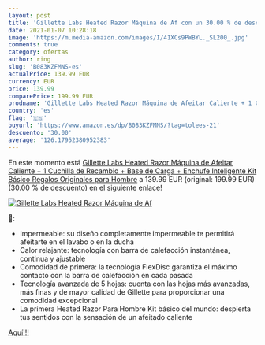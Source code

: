 ```yaml
---
layout: post
title: 'Gillette Labs Heated Razor Máquina de Af con un 30.00 % de descuento'
date: 2021-01-07 10:28:18
image: 'https://m.media-amazon.com/images/I/41XCs9PWBYL._SL200_.jpg'
comments: true
category: ofertas
author: ring
slug: 'B083KZFMNS-es'
actualPrice: 139.99 EUR
currency: EUR
price: 139.99
comparePrice: 199.99 EUR
prodname: 'Gillette Labs Heated Razor Máquina de Afeitar Caliente + 1 Cuchilla de Recambio + Base de Carga + Enchufe Inteligente  Kit Básico  Regalos Originales para Hombre'
country: 'es'
flag: '🇪🇸'
buyurl: 'https://www.amazon.es/dp/B083KZFMNS/?tag=tolees-21'
descuento: '30.00'
average: '126.17952380952383'
---
```


En este momento está [Gillette Labs Heated Razor Máquina de Afeitar Caliente + 1 Cuchilla de Recambio + Base de Carga + Enchufe Inteligente  Kit Básico  Regalos Originales para Hombre](https://www.amazon.es/dp/B083KZFMNS/?tag=tolees-21) a 139.99 EUR (original: 199.99 EUR) (30.00 %  de descuento) en el siguiente enlace!

[![Gillette Labs Heated Razor Máquina de Af](https://m.media-amazon.com/images/I/41XCs9PWBYL._SL200_.jpg)](https://www.amazon.es/dp/B083KZFMNS/?tag=tolees-21)

🔎:

- Impermeable: su diseño completamente impermeable te permitirá afeitarte en el lavabo o en la ducha
- Calor relajante: tecnología con barra de calefacción instantánea, continua y ajustable
- Comodidad de primera: la tecnología FlexDisc garantiza el máximo contacto con la barra de calefacción en cada pasada
- Tecnología avanzada de 5 hojas: cuenta con las hojas más avanzadas, más finas y de mayor calidad de Gillette para proporcionar una comodidad excepcional
- La primera Heated Razor Para Hombre Kit básico del mundo: despierta tus sentidos con la sensación de un afeitado caliente

[Aquí!!!](https://www.amazon.es/dp/B083KZFMNS/?tag=tolees-21)
